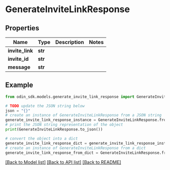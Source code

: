 # GenerateInviteLinkResponse


## Properties

Name | Type | Description | Notes
------------ | ------------- | ------------- | -------------
**invite_link** | **str** |  | 
**invite_id** | **str** |  | 
**message** | **str** |  | 

## Example

```python
from odin_sdk.models.generate_invite_link_response import GenerateInviteLinkResponse

# TODO update the JSON string below
json = "{}"
# create an instance of GenerateInviteLinkResponse from a JSON string
generate_invite_link_response_instance = GenerateInviteLinkResponse.from_json(json)
# print the JSON string representation of the object
print(GenerateInviteLinkResponse.to_json())

# convert the object into a dict
generate_invite_link_response_dict = generate_invite_link_response_instance.to_dict()
# create an instance of GenerateInviteLinkResponse from a dict
generate_invite_link_response_from_dict = GenerateInviteLinkResponse.from_dict(generate_invite_link_response_dict)
```
[[Back to Model list]](../README.md#documentation-for-models) [[Back to API list]](../README.md#documentation-for-api-endpoints) [[Back to README]](../README.md)


